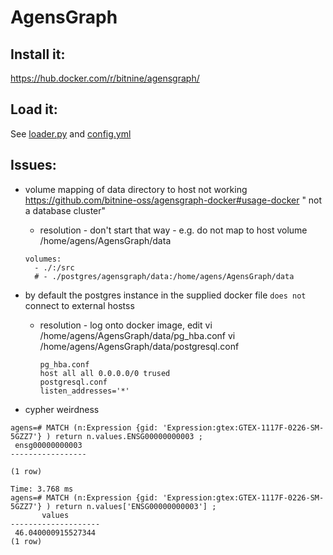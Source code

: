 # AgensGraph

## Install it:
  https://hub.docker.com/r/bitnine/agensgraph/

## Load it:
  See [loader.py](loader.py) and [config.yml](config.yml)

##  Issues:

  * volume mapping of data directory to host not working
  https://github.com/bitnine-oss/agensgraph-docker#usage-docker
  " not a database cluster"
    * resolution - don't start that way - e.g. do not map to host volume /home/agens/AgensGraph/data
    ```
    volumes:
      - ./:/src
      # - ./postgres/agensgraph/data:/home/agens/AgensGraph/data    
    ```

  * by default the postgres instance in the supplied docker file `does not` connect to external hostss
    * resolution - log onto docker image, edit
       vi /home/agens/AgensGraph/data/pg_hba.conf
       vi /home/agens/AgensGraph/data/postgresql.conf
       ```
       pg_hba.conf
       host all all 0.0.0.0/0 trused
       postgresql.conf
       listen_addresses='*'
       ```

  * cypher weirdness
  ```
  agens=# MATCH (n:Expression {gid: 'Expression:gtex:GTEX-1117F-0226-SM-5GZZ7'} ) return n.values.ENSG00000000003 ;
   ensg00000000003
  -----------------

  (1 row)

  Time: 3.768 ms
  agens=# MATCH (n:Expression {gid: 'Expression:gtex:GTEX-1117F-0226-SM-5GZZ7'} ) return n.values['ENSG00000000003'] ;
         values
  --------------------
   46.040000915527344
  (1 row)
  ```
